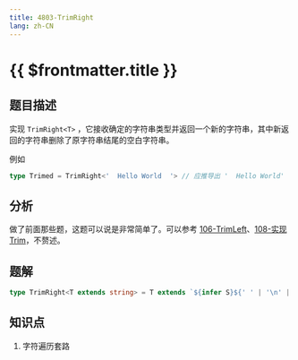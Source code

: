 ```yaml
---
title: 4803-TrimRight
lang: zh-CN
---
```


# {{ $frontmatter.title }}

## 题目描述

实现 `TrimRight<T>` ，它接收确定的字符串类型并返回一个新的字符串，其中新返回的字符串删除了原字符串结尾的空白字符串。

例如

```ts
type Trimed = TrimRight<'  Hello World  '> // 应推导出 '  Hello World'
```

## 分析

做了前面那些题，这题可以说是非常简单了。可以参考 [106-TrimLeft](/medium/106-实现TrimLeft.md)、[108-实现 Trim](/medium/108-实现Trim.md)，不赘述。

## 题解

```ts
type TrimRight<T extends string> = T extends `${infer S}${' ' | '\n' | '\t'}` ? TrimRight<S> : T;
```

## 知识点

1. 字符遍历套路